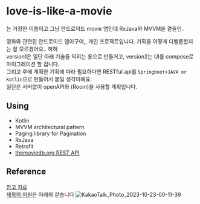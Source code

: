 # love-is-like-a-movie
는 거창한 이름이고 그냥 안드로이드 movie 앱인데 RxJava와 MVVM을 곁들인..  
  
영화와 관련된 안드로이드 앱이구여,, 개인 프로젝트입니다. 기획을 어떻게 디벨롭할지는 잘 모르겠어요.. 허허  
version1은 일단 아래 기술들 익히는 용으로 만들거고, version2는 UI를 compose로 마이그레이션 할 겁니다.  
그리고 후에 계획한 기획에 따라 필요하다면 RESTful api를 `Springboot+JAVA or Kotlin`으로 만들어서 붙일 생각이에요.  
일단은 서버없이 openAPI와 (Room)을 사용할 계획입니다.

## Using
- Kotlin
- MVVM architectural pattern
- Paging library for Pagination
- RxJava
- Retrofit
- [themoviedb.org REST API](https://developer.themoviedb.org/reference/intro/getting-started)

## Reference
[참고 자료](https://www.youtube.com/playlist?list=PLRRNzqzbPLd906bPH-xFz9Oy2IcjqVWCH)   
[제목의 어원](https://www.youtube.com/watch?v=42A-rFdralM)은 아래와 같습니다
![KakaoTalk_Photo_2023-10-23-00-11-39](https://github.com/HI-JIN2/love-is-like-the-movie/assets/94737714/4f005c74-4849-4e72-856a-b1d0b3004247)
